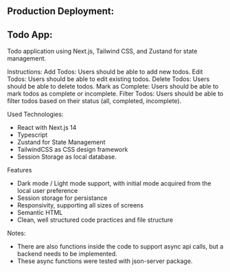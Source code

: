 ## Production Deployment: 

## Todo App:

Todo application using Next.js, Tailwind CSS, and Zustand for state management.

Instructions:
Add Todos: Users should be able to add new todos.
Edit Todos: Users should be able to edit existing todos.
Delete Todos: Users should be able to delete todos.
Mark as Complete: Users should be able to mark todos as complete or incomplete.
Filter Todos: Users should be able to filter todos based on their status (all, completed, incomplete).

Used Technologies:
- React with Next.js 14
- Typescript
- Zustand for State Management
- TailwindCSS as CSS design framework
- Session Storage as local database.

Features
- Dark mode / Light mode support, with initial mode acquired from the local user preference
- Session storage for persistance
- Responsivity, supporting all sizes of screens
- Semantic HTML
- Clean, well structured code practices and file structure




Notes: 
- There are also functions inside the code to support async api calls, but a backend needs to be implemented.
- These async functions were tested with json-server package.




